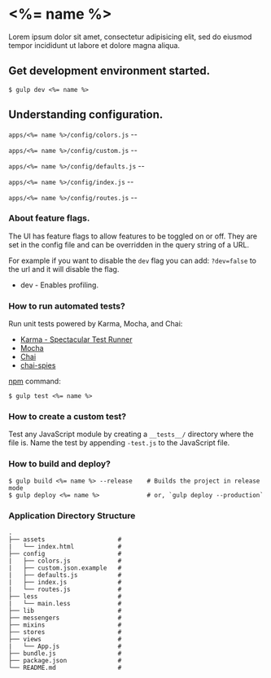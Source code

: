 # <%= name %>

Lorem ipsum dolor sit amet, consectetur adipisicing elit, sed do eiusmod tempor incididunt ut labore et dolore magna aliqua.

## Get development environment started.

```shell
$ gulp dev <%= name %>
```

## Understanding configuration.

`apps/<%= name %>/config/colors.js` --

`apps/<%= name %>/config/custom.js` --

`apps/<%= name %>/config/defaults.js` --

`apps/<%= name %>/config/index.js` --

`apps/<%= name %>/config/routes.js` --

### About feature flags.

The UI has feature flags to allow features to be toggled on or off. They are set in the config file and can be overridden in the query string of a URL.

For example if you want to disable the `dev` flag you can add: `?dev=false` to the url and it will disable the flag.

 * dev - Enables profiling.

### How to run automated tests?

Run unit tests powered by Karma, Mocha, and Chai:
  * [Karma - Spectacular Test Runner](http://karma-runner.github.io/)
  * [Mocha](http://mochajs.org/)
  * [Chai](http://chaijs.com/)
  * [chai-spies](https://github.com/chaijs/chai-spies)


[npm](https://www.npmjs.org/doc/misc/npm-scripts.html) command:

```shell
$ gulp test <%= name %>
```

### How to create a custom test?

Test any JavaScript module by creating a `__tests__/` directory where
the file is. Name the test by appending `-test.js` to the JavaScript file.

### How to build and deploy?

```shell
$ gulp build <%= name %> --release    # Builds the project in release mode
$ gulp deploy <%= name %>             # or, `gulp deploy --production`
```

### Application Directory Structure

```
.
├── assets                    #
|   └── index.html            #
├── config                    #
|   ├── colors.js             #
|   ├── custom.json.example   #
|   ├── defaults.js           #
|   ├── index.js              #
|   └── routes.js             #
├── less                      #
|   └── main.less             #
├── lib                       #
├── messengers                #
├── mixins                    #
├── stores                    #
├── views                     #
|   └── App.js                #
├── bundle.js                 #
├── package.json              #
└── README.md                 #
```
